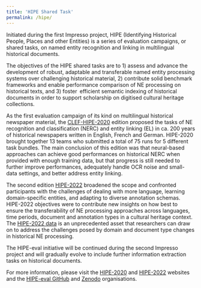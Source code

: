 ```yaml
---
title: 'HIPE Shared Task'
permalink: /hipe/
---
```


Initiated during the first Impresso project, HIPE (Identifying Historical People, Places and other Entities) is a series of evaluation campaigns, or shared tasks, on named entity recognition and linking in multilingual historical documents.

The objectives of the HIPE shared tasks are to 1) assess and advance the development of robust, adaptable and transferable named entity processing systems over challenging historical material, 2) contribute solid benchmark frameworks and enable performance comparison of NE processing on historical texts, and 3) foster efficient semantic indexing of historical documents in order to support scholarship on digitised cultural heritage collections.

As the first evaluation campaign of its kind on multilingual historical newspaper material, the [CLEF-HIPE-2020](https://impresso.github.io/CLEF-HIPE-2020/) edition proposed the tasks of NE recognition and classification (NERC) and entity linking (EL) in ca. 200 years of historical newspapers written in English, French and German. HIPE-2020 brought together 13 teams who submitted a total of 75 runs for 5 different task bundles. The main conclusion of this edition was that neural-based approaches can achieve good performances on historical NERC when provided with enough training data, but that progress is still needed to further improve performances, adequately handle OCR noise and small-data settings, and better address entity linking.

The second edition [HIPE-2022](https://hipe-eval.github.io/HIPE-2022/) broadened the scope and confronted participants with the challenges of dealing with more language, learning domain-specific entities, and adapting to diverse annotation schemas. HIPE-2022 objectives were to contribute new insights on how best to ensure the transferability of NE processing approaches across languages, time periods, document and annotation types in a cultural heritage context. The [HIPE-2022 data](https://github.com/hipe-eval/HIPE-2022-data) is an unprecedented asset that researchers can draw on to address the challenges posed by domain and document type changes in historical NE processing.

The HIPE-eval initiative will be continued during the second Impresso project and will gradually evolve to include further information extraction tasks on historical documents.

For more information, please visit the [HIPE-2020](https://impresso.github.io/CLEF-HIPE-2020/) and [HIPE-2022](https://hipe-eval.github.io/HIPE-2022/) websites and the [HIPE-eval GitHub](https://github.com/hipe-eval) and [Zenodo](https://zenodo.org/communities/hipe-eval/?q=&l=list&p=1&s=10&sort=newest) organisations.

<!--
- [HIPE-2020 website](https://impresso.github.io/CLEF-HIPE-2020/)
- [HIPE-2022 website](https://hipe-eval.github.io/HIPE-2022/)
- [HIPE-eval GitHub organisation](https://github.com/hipe-eval) -->
